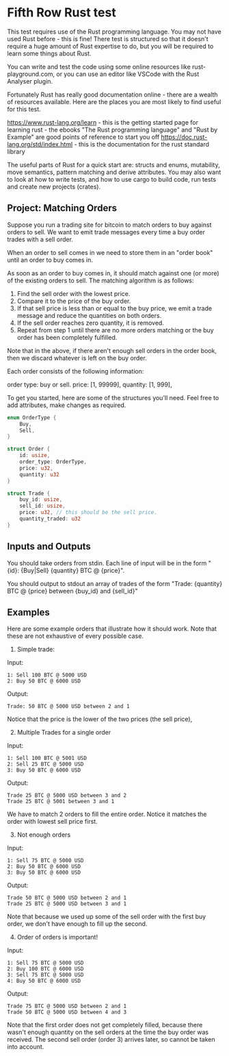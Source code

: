 # Fifth Row Rust test

This test requires use of the Rust programming language. You may not have used Rust before - this is fine! There test is structured so that it doesn't require a huge amount of Rust expertise to do, but you will be required to learn some things about Rust.

You can write and test the code using some online resources like rust-playground.com, or you can use an editor like VSCode with the Rust Analyser plugin.

Fortunately Rust has really good documentation online - there are a wealth of resources available. Here are the places you are most likely to find useful for this test.

https://www.rust-lang.org/learn - this is the getting started page for learning rust - the ebooks "The Rust programming language" and "Rust by Example" are good points of reference to start you off
https://doc.rust-lang.org/std/index.html - this is the documentation for the rust standard library

The useful parts of Rust for a quick start are: structs and enums, mutability, move semantics, pattern matching and derive attributes. You may also want to look at how to write tests, and how to use cargo to build code, run tests and create new projects (crates).

## Project: Matching Orders

Suppose you run a trading site for bitcoin to match orders to buy against orders to sell. We want to emit trade messages every time a buy order trades with a sell order.

When an order to sell comes in we need to store them in an "order book" until an order to buy comes in.

As soon as an order to buy comes in, it should match against one (or more) of the existing orders to sell. The matching algorithm is as follows:

1. Find the sell order with the lowest price. 
2. Compare it to the price of the buy order. 
3. If that sell price is less than or equal to the buy price, we emit a trade message and reduce the quantities on both orders. 
4. If the sell order reaches zero quantity, it is removed. 
5. Repeat from step 1 until there are no more orders matching or the buy order has been completely fulfilled.

Note that in the above, if there aren't enough sell orders in the order book, then we discard whatever is left on the buy order.


Each order consists of the following information:

order type: buy or sell.
price: [1, 99999],
quantity: [1, 999],


To get you started, here are some of the structures you'll need. Feel free to add attributes, make changes as required.

```rust
enum OrderType {
    Buy,
    Sell,
}

struct Order {
    id: usize,
    order_type: OrderType,
    price: u32,
    quantity: u32
}

struct Trade {
    buy_id: usize,
    sell_id: usize,
    price: u32, // this should be the sell price.
    quantity_traded: u32
}
```

## Inputs and Outputs

You should take orders from stdin. Each line of input will be in the form "{id}: {Buy|Sell} {quantity} BTC @ {price}".

You should output to stdout an array of trades of the form "Trade: {quantity} BTC @ {price} between {buy_id} and {sell_id}"

## Examples

Here are some example orders that illustrate how it should work. Note that these are not exhaustive of every possible case.

1. Simple trade:

Input:

```
1: Sell 100 BTC @ 5000 USD
2: Buy 50 BTC @ 6000 USD
```

Output:

```
Trade: 50 BTC @ 5000 USD between 2 and 1
```

Notice that the price is the lower of the two prices (the sell price),

2. Multiple Trades for a single order

Input:

```
1: Sell 100 BTC @ 5001 USD
2: Sell 25 BTC @ 5000 USD
3: Buy 50 BTC @ 6000 USD
```

Output:

```
Trade 25 BTC @ 5000 USD between 3 and 2
Trade 25 BTC @ 5001 between 3 and 1
```

We have to match 2 orders to fill the entire order.
Notice it matches the order with lowest sell price first.

3. Not enough orders

Input:

```
1: Sell 75 BTC @ 5000 USD
2: Buy 50 BTC @ 6000 USD
3: Buy 50 BTC @ 6000 USD
```

Output:

```
Trade 50 BTC @ 5000 USD between 2 and 1
Trade 25 BTC @ 5000 USD between 3 and 1
```

Note that because we used up some of the sell order with the first buy order,
we don't have enough to fill up the second.

4. Order of orders is important!

Input:

```
1: Sell 75 BTC @ 5000 USD
2: Buy 100 BTC @ 6000 USD
3: Sell 75 BTC @ 5000 USD
4: Buy 50 BTC @ 6000 USD
```

Output:

```
Trade 75 BTC @ 5000 USD between 2 and 1
Trade 50 BTC @ 5000 USD between 4 and 3
```

Note that the first order does not get completely filled, because there wasn't enough quantity on the sell orders at the time the buy order was received. The second sell order (order 3) arrives later, so cannot be taken into account.
